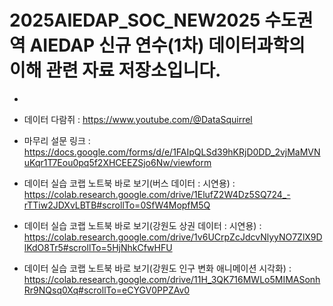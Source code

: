 # 2025AIEDAP_SOC_NEW2025 수도권역 AIEDAP 신규 연수(1차) 데이터과학의 이해 관련 자료 저장소입니다.


* 
* 데이터 다람쥐 : https://www.youtube.com/@DataSquirrel

* 마무리 설문 링크 : https://docs.google.com/forms/d/e/1FAIpQLSd39hKRjD0DD_2vjMaMVNuKqr1T7Eou0pq5f2XHCEEZSjo6Nw/viewform
* 데이터 실습 코랩 노트북 바로 보기(버스 데이터 : 시연용) : https://colab.research.google.com/drive/1ElufZ2W4Dz5SQ724_-rTTiw2JDXvLBTB#scrollTo=0SfW4MopfM5Q
* 데이터 실습 코랩 노트북 바로 보기(강원도 상권 데이터 : 시연용) : https://colab.research.google.com/drive/1v6UCrpZcJdcvNlyyNO7ZlX9DlKdO8Tr5#scrollTo=5HjNhkCfwHFU
* 데이터 실습 코랩 노트북 바로 보기(강원도 인구 변화 애니메이션 시각화) : https://colab.research.google.com/drive/11H_3QK716MWLo5MIMASonhRr9NQsq0Xq#scrollTo=eCYGV0PPZAv0
